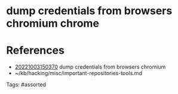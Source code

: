 # dump credentials from browsers chromium chrome

# References
- [20221003150370](/zet/20221003150370/) dump credentials from browsers chromium
- ~/kb/hacking/misc/important-repositories-tools.md

Tags:
    #assorted

